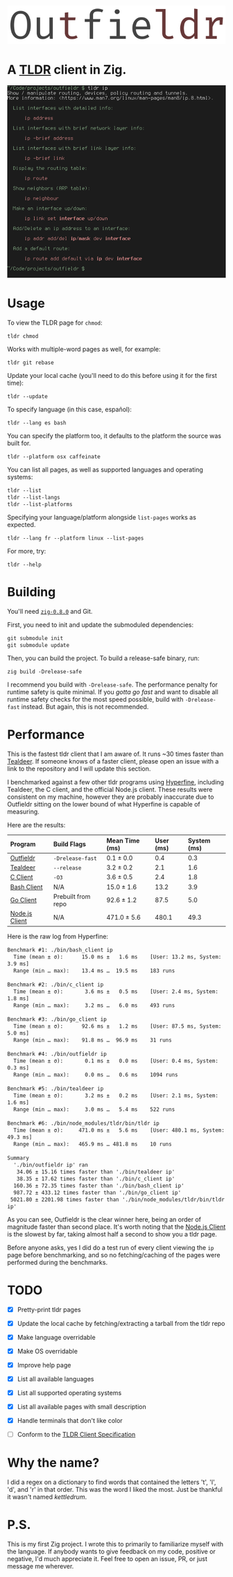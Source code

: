 ![](res/outfieldr-title.png)

# A [TLDR](https://github.com/tldr-pages/tldr) client in Zig.

![](res/example-ip.png)

# Usage

To view the TLDR page for `chmod`:
```
tldr chmod
```

Works with multiple-word pages as well, for example:
```
tldr git rebase
```

Update your local cache (you'll need to do this before using it for the first time):
```
tldr --update
```

To specify language (in this case, español):
```
tldr --lang es bash
```

You can specify the platform too, it defaults to the platform the
source was built for.
```
tldr --platform osx caffeinate
```

You can list all pages, as well as supported languages and operating
systems:
```
tldr --list
tldr --list-langs
tldr --list-platforms
```

Specifying your language/platform alongside `list-pages` works as expected.
```
tldr --lang fr --platform linux --list-pages
```

For more, try:
```
tldr --help
```

# Building

You'll need [`zig-0.8.0`](https://ziglang.org/download/) and Git.

First, you need to init and update the submoduled dependencies:
```
git submodule init
git submodule update
```

Then, you can build the project. To build a release-safe binary, run:
```
zig build -Drelease-safe
```

I recommend you build with `-Drelease-safe`. The performance penalty
for runtime safety is quite minimal. If you _gotta go fast_ and want
to disable all runtime safety checks for the most speed possible,
build with `-Drelease-fast` instead. But again, this is not
recommended.

# Performance

This is the fastest tldr client that I am aware of. It runs ~30 times
faster than [Tealdeer](https://github.com/dbrgn/tealdeer/). If someone
knows of a faster client, please open an issue with a link to the
repository and I will update this section.

I benchmarked against a few other tldr programs using
[Hyperfine](https://github.com/sharkdp/hyperfine), including Tealdeer,
the C client, and the official Node.js client. These results were
consistent on my machine, however they are probably inaccurate due to
Outfieldr sitting on the lower bound of what Hyperfine is capable of
measuring.

Here are the results:

| Program                                                          | Build Flags        | Mean Time (ms) | User (ms) | System (ms) |
|:-----------------------------------------------------------------|:-------------------|:---------------|:----------|:------------|
| [Outfieldr](https://gitlab.com/ve-nt/outfieldr)                  | `-Drelease-fast`   | 0.1 ± 0.0      | 0.4       | 0.3         |
| [Tealdeer](https://github.com/dbrgn/tealdeer/)                   | `--release`        | 3.2 ± 0.2      | 2.1       | 1.6         |
| [C Client](https://github.com/tldr-pages/tldr-c-client)          | `-O3`              | 3.6 ± 0.5      | 2.4       | 1.8         |
| [Bash Client](https://github.com/pepa65/tldr-bash-client)        | N/A                | 15.0 ± 1.6     | 13.2      | 3.9         |
| [Go Client](https://github.com/k3mist/tldr/)                     | Prebuilt from repo | 92.6 ± 1.2     | 87.5      | 5.0         |
| [Node.js Client](https://github.com/tldr-pages/tldr-node-client) | N/A                | 471.0 ± 5.6    | 480.1     | 49.3        |

Here is the raw log from Hyperfine:

```
Benchmark #1: ./bin/bash_client ip
  Time (mean ± σ):      15.0 ms ±   1.6 ms    [User: 13.2 ms, System: 3.9 ms]
  Range (min … max):    13.4 ms …  19.5 ms    183 runs

Benchmark #2: ./bin/c_client ip
  Time (mean ± σ):       3.6 ms ±   0.5 ms    [User: 2.4 ms, System: 1.8 ms]
  Range (min … max):     3.2 ms …   6.0 ms    493 runs

Benchmark #3: ./bin/go_client ip
  Time (mean ± σ):      92.6 ms ±   1.2 ms    [User: 87.5 ms, System: 5.0 ms]
  Range (min … max):    91.8 ms …  96.9 ms    31 runs

Benchmark #4: ./bin/outfieldr ip
  Time (mean ± σ):       0.1 ms ±   0.0 ms    [User: 0.4 ms, System: 0.3 ms]
  Range (min … max):     0.0 ms …   0.6 ms    1094 runs

Benchmark #5: ./bin/tealdeer ip
  Time (mean ± σ):       3.2 ms ±   0.2 ms    [User: 2.1 ms, System: 1.6 ms]
  Range (min … max):     3.0 ms …   5.4 ms    522 runs

Benchmark #6: ./bin/node_modules/tldr/bin/tldr ip
  Time (mean ± σ):     471.0 ms ±   5.6 ms    [User: 480.1 ms, System: 49.3 ms]
  Range (min … max):   465.9 ms … 481.8 ms    10 runs

Summary
  './bin/outfieldr ip' ran
   34.06 ± 15.16 times faster than './bin/tealdeer ip'
   38.35 ± 17.62 times faster than './bin/c_client ip'
  160.36 ± 72.35 times faster than './bin/bash_client ip'
  987.72 ± 433.12 times faster than './bin/go_client ip'
 5021.80 ± 2201.98 times faster than './bin/node_modules/tldr/bin/tldr ip'
```

As you can see, Outfieldr is the clear winner here, being an order of
magnitude faster than second place. It's worth noting that the
[Node.js Client](https://github.com/tldr-pages/tldr-node-client) is
the slowest by far, taking almost half a second to show you a tldr
page.

Before anyone asks, yes I did do a test run of every client viewing
the `ip` page before benchmarking, and so no fetching/caching of the
pages were performed during the benchmarks.

# TODO

- [X] Pretty-print tldr pages

- [X] Update the local cache by fetching/extracting a tarball from the tldr repo

- [X] Make language overridable

- [X] Make OS overridable

- [X] Improve help page

- [X] List all available languages

- [X] List all supported operating systems

- [X] List all available pages with small description

- [X] Handle terminals that don't like color

- [ ] Conform to the [TLDR Client Specification](https://github.com/tldr-pages/tldr/blob/main/CLIENT-SPECIFICATION.md)

# Why the name?

I did a regex on a dictionary to find words that contained the letters
't', 'l', 'd', and 'r' in that order. This was the word I liked the
most. Just be thankful it wasn't named _kettledrum_.

# P.S.

This is my first Zig project. I wrote this to primarily to familiarize
myself with the language. If anybody wants to give feedback on my
code, positive or negative, I'd much appreciate it. Feel free to open
an issue, PR, or just message me wherever.
